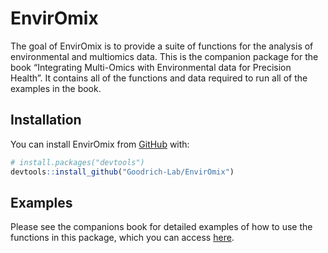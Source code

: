 
<!-- README.md is generated from README.Rmd. Please edit that file -->

# EnvirOmix

<!-- badges: start -->
<!-- badges: end -->

The goal of EnvirOmix is to provide a suite of functions for the
analysis of environmental and multiomics data. This is the companion
package for the book “Integrating Multi-Omics with Environmental data
for Precision Health”. It contains all of the functions and data
required to run all of the examples in the book.

## Installation

You can install EnvirOmix from [GitHub](https://github.com/) with:

``` r
# install.packages("devtools")
devtools::install_github("Goodrich-Lab/EnvirOmix")
```

## Examples

Please see the companions book for detailed examples of how to use the
functions in this package, which you can access
[here](https://goodrich-lab.github.io/multiomics_book/).
